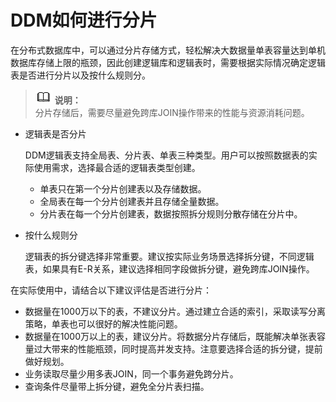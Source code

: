 # DDM如何进行分片<a name="zh-cn_topic_0051815073"></a>

在分布式数据库中，可以通过分片存储方式，轻松解决大数据量单表容量达到单机数据库存储上限的瓶颈，因此创建逻辑库和逻辑表时，需要根据实际情况确定逻辑表是否进行分片以及按什么规则分。

>![](public_sys-resources/icon-note.gif) **说明：**   
>分片存储后，需要尽量避免跨库JOIN操作带来的性能与资源消耗问题。  

-   逻辑表是否分片

    DDM逻辑表支持全局表、分片表、单表三种类型。用户可以按照数据表的实际使用需求，选择最合适的逻辑表类型创建。

    -   单表只在第一个分片创建表以及存储数据。
    -   全局表在每一个分片创建表并且存储全量数据。
    -   分片表在每一个分片创建表，数据按照拆分规则分散存储在分片中。

-   按什么规则分

    逻辑表的拆分键选择非常重要。建议按实际业务场景选择拆分键，不同逻辑表，如果具有E-R关系，建议选择相同字段做拆分键，避免跨库JOIN操作。


在实际使用中，请结合以下建议评估是否进行分片：

-   数据量在1000万以下的表，不建议分片。通过建立合适的索引，采取读写分离策略，单表也可以很好的解决性能问题。
-   数据量在1000万以上的表，建议分片。将数据分片存储后，既能解决单张表容量过大带来的性能瓶颈，同时提高并发支持。注意要选择合适的拆分键，提前做好规划。
-   业务读取尽量少用多表JOIN，同一个事务避免跨分片。
-   查询条件尽量带上拆分键，避免全分片表扫描。

